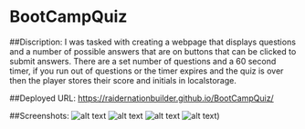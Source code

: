 # BootCampQuiz
##Discription: I was tasked with creating a webpage that displays questions and a number of possible answers that are on buttons that can be clicked to submit answers. There are a set number of questions and a 60 second timer, if you run out of questions or the timer expires and the quiz is over then the player stores their score and initials in localstorage.

##Deployed URL: https://raidernationbuilder.github.io/BootCampQuiz/

##Screenshots:
![alt text](./assets/images/gameoverscreen.png)
![alt text](./assets/images/homepage.png)
![alt text](./assets/images/localstorage.png)
![alt text](./assets/images/quizexample.png))